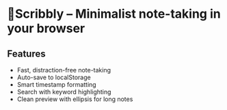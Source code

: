 # 📝Scribbly – Minimalist note-taking in your browser

## Features
- Fast, distraction-free note-taking
- Auto-save to localStorage
- Smart timestamp formatting
- Search with keyword highlighting
- Clean preview with ellipsis for long notes
